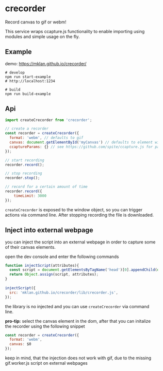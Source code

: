 # crecorder

Record canvas to gif or webm!

This service wraps ccapture.js functionality to enable importing using modules and simple usage on the fly.

## Example

demo: https://mklan.github.io/crecorder/

```
# develop
npm run start-example
# http://localhost:1234

# build
npm run build-example
```

## Api

```JavaScript
import createCrecorder from 'crecorder';

// create a recorder
const recorder = createCrecorder({ 
  format: 'webm', // defaults to gif
  canvas: document.getElementById('myCanvas') // defaults to element with id canvas
  ccaptureParams: {} // see https://github.com/spite/ccapture.js for paramaters
});

// start recording
recorder.record();

// stop recording
recorder.stop();

// record for a certain amount of time
recorder.record({ 
    timeLimit: 3000
});

```

`createCrecorder` is exposed to the window object, so you can trigger actions via command line.
After stopping recording the file is downloaded.

## Inject into external webpage

you can inject the script into an external webpage in order to capture some of their canvas elements.

open the dev console and enter the following commands

```JavaScript
function injectScript(attributes){
  const script = document.getElementsByTagName('head')[0].appendChild(document.createElement('script'));
  return Object.assign(script, attributes); 
}
 
injectScript({
  src: 'mklan.github.io/crecorder/lib/crecorder.js',
});

```

the library is no injected and you can use `createCrecorder` via command line.

__pro-tip:__ select the canvas element in the dom, after that you can initalize the recorder using the following snippet

```JavaScript
const recorder = createCrecorder({ 
  format: 'webm',
  canvas: $0
});
```
keep in mind, that the injection does not work with gif, due to the missing gif.worker.js script on external webpages
